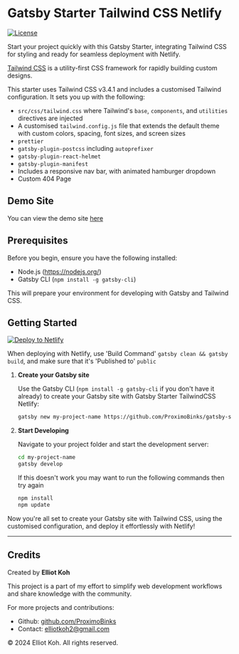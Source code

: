 # Gatsby Starter Tailwind CSS Netlify
[![License](https://img.shields.io/badge/license-MIT-blue.svg)](https://github.com/ProximoBinks/gatsby-starter-tailwind-css-netlify/blob/main/LICENSE)

Start your project quickly with this Gatsby Starter, integrating Tailwind CSS for styling and ready for seamless deployment with Netlify.

[Tailwind CSS](https://tailwindcss.com/) is a utility-first CSS framework for rapidly building custom designs.

This starter uses Tailwind CSS v3.4.1 and includes a customised Tailwind configuration. It sets you up with the following:

- `src/css/tailwind.css` where Tailwind's `base`, `components`, and `utilities` directives are injected
- A customised `tailwind.config.js` file that extends the default theme with custom colors, spacing, font sizes, and screen sizes
- `prettier`
- `gatsby-plugin-postcss` including `autoprefixer`
- `gatsby-plugin-react-helmet`
- `gatsby-plugin-manifest`
- Includes a responsive nav bar, with animated hamburger dropdown
- Custom 404 Page

## Demo Site

You can view the demo site [here](https://gatsby-starter-tailwind-css-netlify.netlify.app/)

## Prerequisites

Before you begin, ensure you have the following installed:
- Node.js (https://nodejs.org/)
- Gatsby CLI (`npm install -g gatsby-cli`)

This will prepare your environment for developing with Gatsby and Tailwind CSS.

## Getting Started

[![Deploy to Netlify](https://www.netlify.com/img/deploy/button.svg)](https://app.netlify.com/start/deploy?repository=https://github.com/ProximoBinks/gatsby-starter-tailwind-css-netlify)

When deploying with Netlify, use 'Build Command' `gatsby clean && gatsby build`, and make sure that it's 'Published to' `public`

1. **Create your Gatsby site**

   Use the Gatsby CLI (`npm install -g gatsby-cli` if you don't have it already) to create your Gatsby site with Gatsby Starter TailwindCSS Netlify:

   ```bash
   gatsby new my-project-name https://github.com/ProximoBinks/gatsby-starter-tailwind-css-netlify
   ```

2. **Start Developing**

   Navigate to your project folder and start the development server:
    
    ```bash
    cd my-project-name
    gatsby develop
    ```

    If this doesn't work you may want to run the following commands then try again
    ```bash
    npm install
    npm update
    ```

Now you're all set to create your Gatsby site with Tailwind CSS, using the customised configuration, and deploy it effortlessly with Netlify!

---
## Credits
Created by **Elliot Koh**

This project is a part of my effort to simplify web development workflows and share knowledge with the community.

For more projects and contributions:
- Github: [github.com/ProximoBinks](https://github.com/ProximoBinks)
- Contact: [elliotkoh2@gmail.com](mailto:elliotkoh2@gmail.com)

&copy; 2024 Elliot Koh. All rights reserved.

